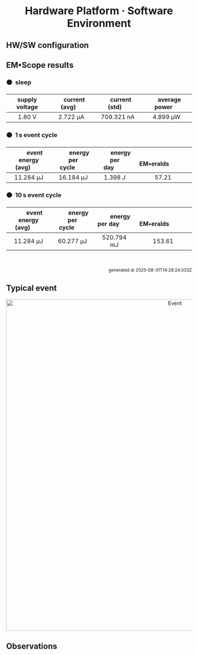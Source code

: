 
<h1 align="center">Hardware Platform · Software Environment</h1>

## HW/SW configuration

## EM&bull;Scope results

<!-- @emscope-pack:start -->


### 🟠&ensp;sleep

| supply voltage | &emsp;current (avg)&emsp; | &emsp;current (std)&emsp; | &emsp;average power&emsp;
|:---:|:---:|:---:|:---:|
| 1.80 V |   2.722 µA | 709.321 nA |   4.899 µW |

### 🟠&ensp;1&thinsp;s event cycle

| &emsp;&emsp;event energy (avg)&emsp;&emsp; | &emsp;&emsp;energy per cycle&emsp;&emsp; | &emsp;&emsp;energy per day&emsp;&emsp; | &emsp;&emsp;&emsp;**EM&bull;eralds**&emsp;&emsp;&emsp;
|:---:|:---:|:---:|:---:|
|  11.284 µJ |  16.184 µJ |   1.398 J | 57.21 |

### 🟠&ensp;10&thinsp;s event cycle

| &emsp;&emsp;event energy (avg)&emsp;&emsp; | &emsp;&emsp;energy per cycle&emsp;&emsp; | &emsp;&emsp;energy per day&emsp;&emsp; | &emsp;&emsp;&emsp;**EM&bull;eralds**&emsp;&emsp;&emsp;
|:---:|:---:|:---:|:---:|
|  11.284 µJ |  60.277 µJ | 520.794 mJ | 153.61 |

<br>
<p align="right"><sub>generated at 2025-08-31T14:28:24.033Z</sub></p>
    

<!-- @emscope-pack:end -->

## Typical event

<p align="center">
    <img src="nrf-54-dk-zephyr-P-event-ID.png" alt="Event" width="900">
</p>

## Observations

